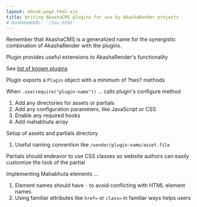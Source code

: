 ```yaml
---
layout: ebook-page.html.ejs
title: Writing AkashaCMS plugins for use by AkashaRender projects
# bookHomeURL: '/toc.html'
---
```


Remember that AkashaCMS is a generalized name for the synergistic combination of AkashaRender with the plugins.

Plugin provides useful extensions to AkashaRender's functionality

See [list of known plugins](plugins/index.html)

Plugin exports a `Plugin` object with a minimum of ?two? methods

When `.use(require("plugin-name"))` ... calls plugin's configure method
1. Add any directories for assets or partials
2. Add any configuration parameters, like JavaScript or CSS
3. Enable any required hooks
4. Add mahabhuta array

Setup of assets and partials directory
1. Useful naming convention like `/vendor/plugin-name/asset.file`

Partials should endeavor to use CSS classes so website authors can easily customize the look of the partial

Implementing Mahabhuta elements ...
1. Element names should have `-` to avoid conflicting with HTML element names
2. Using familiar attributes like `href=` or `class=` in familiar ways helps users
